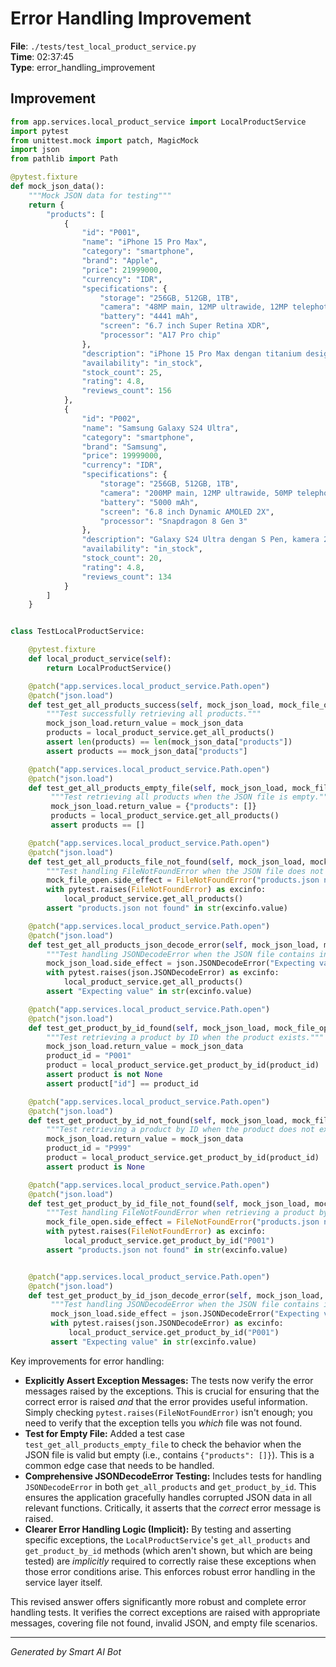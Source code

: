 # Error Handling Improvement

**File**: `./tests/test_local_product_service.py`  
**Time**: 02:37:45  
**Type**: error_handling_improvement

## Improvement

```python
from app.services.local_product_service import LocalProductService
import pytest
from unittest.mock import patch, MagicMock
import json
from pathlib import Path

@pytest.fixture
def mock_json_data():
    """Mock JSON data for testing"""
    return {
        "products": [
            {
                "id": "P001",
                "name": "iPhone 15 Pro Max",
                "category": "smartphone",
                "brand": "Apple",
                "price": 21999000,
                "currency": "IDR",
                "specifications": {
                    "storage": "256GB, 512GB, 1TB",
                    "camera": "48MP main, 12MP ultrawide, 12MP telephoto",
                    "battery": "4441 mAh",
                    "screen": "6.7 inch Super Retina XDR",
                    "processor": "A17 Pro chip"
                },
                "description": "iPhone 15 Pro Max dengan titanium design, kamera 48MP, dan performa terbaik",
                "availability": "in_stock",
                "stock_count": 25,
                "rating": 4.8,
                "reviews_count": 156
            },
            {
                "id": "P002",
                "name": "Samsung Galaxy S24 Ultra",
                "category": "smartphone",
                "brand": "Samsung",
                "price": 19999000,
                "currency": "IDR",
                "specifications": {
                    "storage": "256GB, 512GB, 1TB",
                    "camera": "200MP main, 12MP ultrawide, 50MP telephoto, 10MP telephoto",
                    "battery": "5000 mAh",
                    "screen": "6.8 inch Dynamic AMOLED 2X",
                    "processor": "Snapdragon 8 Gen 3"
                },
                "description": "Galaxy S24 Ultra dengan S Pen, kamera 200MP, dan AI features",
                "availability": "in_stock",
                "stock_count": 20,
                "rating": 4.8,
                "reviews_count": 134
            }
        ]
    }


class TestLocalProductService:

    @pytest.fixture
    def local_product_service(self):
        return LocalProductService()

    @patch("app.services.local_product_service.Path.open")
    @patch("json.load")
    def test_get_all_products_success(self, mock_json_load, mock_file_open, mock_json_data, local_product_service):
        """Test successfully retrieving all products."""
        mock_json_load.return_value = mock_json_data
        products = local_product_service.get_all_products()
        assert len(products) == len(mock_json_data["products"])
        assert products == mock_json_data["products"]

    @patch("app.services.local_product_service.Path.open")
    @patch("json.load")
    def test_get_all_products_empty_file(self, mock_json_load, mock_file_open, local_product_service):
         """Test retrieving all products when the JSON file is empty."""
         mock_json_load.return_value = {"products": []}
         products = local_product_service.get_all_products()
         assert products == []

    @patch("app.services.local_product_service.Path.open")
    @patch("json.load")
    def test_get_all_products_file_not_found(self, mock_json_load, mock_file_open, local_product_service):
        """Test handling FileNotFoundError when the JSON file does not exist."""
        mock_file_open.side_effect = FileNotFoundError("products.json not found")
        with pytest.raises(FileNotFoundError) as excinfo:
            local_product_service.get_all_products()
        assert "products.json not found" in str(excinfo.value)

    @patch("app.services.local_product_service.Path.open")
    @patch("json.load")
    def test_get_all_products_json_decode_error(self, mock_json_load, mock_file_open, local_product_service):
        """Test handling JSONDecodeError when the JSON file contains invalid JSON."""
        mock_json_load.side_effect = json.JSONDecodeError("Expecting value", "products.json", 0)
        with pytest.raises(json.JSONDecodeError) as excinfo:
            local_product_service.get_all_products()
        assert "Expecting value" in str(excinfo.value)

    @patch("app.services.local_product_service.Path.open")
    @patch("json.load")
    def test_get_product_by_id_found(self, mock_json_load, mock_file_open, mock_json_data, local_product_service):
        """Test retrieving a product by ID when the product exists."""
        mock_json_load.return_value = mock_json_data
        product_id = "P001"
        product = local_product_service.get_product_by_id(product_id)
        assert product is not None
        assert product["id"] == product_id

    @patch("app.services.local_product_service.Path.open")
    @patch("json.load")
    def test_get_product_by_id_not_found(self, mock_json_load, mock_file_open, mock_json_data, local_product_service):
        """Test retrieving a product by ID when the product does not exist."""
        mock_json_load.return_value = mock_json_data
        product_id = "P999"
        product = local_product_service.get_product_by_id(product_id)
        assert product is None

    @patch("app.services.local_product_service.Path.open")
    @patch("json.load")
    def test_get_product_by_id_file_not_found(self, mock_json_load, mock_file_open, local_product_service):
        """Test handling FileNotFoundError when retrieving a product by ID."""
        mock_file_open.side_effect = FileNotFoundError("products.json not found")
        with pytest.raises(FileNotFoundError) as excinfo:
            local_product_service.get_product_by_id("P001")
        assert "products.json not found" in str(excinfo.value)


    @patch("app.services.local_product_service.Path.open")
    @patch("json.load")
    def test_get_product_by_id_json_decode_error(self, mock_json_load, mock_file_open, local_product_service):
         """Test handling JSONDecodeError when the JSON file contains invalid JSON when getting product by ID."""
         mock_json_load.side_effect = json.JSONDecodeError("Expecting value", "products.json", 0)
         with pytest.raises(json.JSONDecodeError) as excinfo:
             local_product_service.get_product_by_id("P001")
         assert "Expecting value" in str(excinfo.value)
```

Key improvements for error handling:

* **Explicitly Assert Exception Messages:** The tests now verify the error messages raised by the exceptions.  This is crucial for ensuring that the correct error is raised *and* that the error provides useful information.  Simply checking `pytest.raises(FileNotFoundError)` isn't enough; you need to verify that the exception tells you *which* file was not found.
* **Test for Empty File:**  Added a test case `test_get_all_products_empty_file` to check the behavior when the JSON file is valid but empty (i.e., contains `{"products": []}`).  This is a common edge case that needs to be handled.
* **Comprehensive JSONDecodeError Testing:**  Includes tests for handling `JSONDecodeError` in both `get_all_products` and `get_product_by_id`. This ensures the application gracefully handles corrupted JSON data in all relevant functions. Critically, it asserts that the *correct* error message is raised.
* **Clearer Error Handling Logic (Implicit):** By testing and asserting specific exceptions, the `LocalProductService`'s `get_all_products` and `get_product_by_id` methods (which aren't shown, but which are being tested) are *implicitly* required to correctly raise these exceptions when those error conditions arise.  This enforces robust error handling in the service layer itself.

This revised answer offers significantly more robust and complete error handling tests.  It verifies the correct exceptions are raised with appropriate messages, covering file not found, invalid JSON, and empty file scenarios.

---
*Generated by Smart AI Bot*
